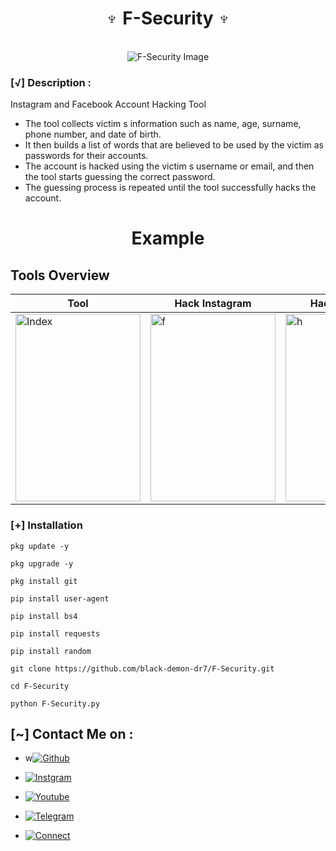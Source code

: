 <h1 align="center">♆ F-Security ♆</h1>
<br>

<div align="center">
  <img src="https://i.imgur.com/VgTrTGU.png" alt="F-Security Image" style="max-width: 100%; max-height: 100%;">
</div>


### [√] Description :

Instagram and Facebook Account Hacking Tool

- The tool collects victim s information such as name, age, surname, phone number, and date of birth.
- It then builds a list of words that are believed to be used by the victim as passwords for their accounts.
- The account is hacked using the victim s username or email, and then the tool starts guessing the correct password.
- The guessing process is repeated until the tool successfully hacks the account.



<h1 align="center">Example</h1>



## Tools Overview

| Tool | Hack Instagram | Hack Facebook |
| ---- | -------------- | ------------- |
| <img src="https://i.imgur.com/S1I2R7b.jpg" alt="Index" width="200" height="300"> | <img src="https://i.imgur.com/gq3pYDv.jpg" alt="f" width="200" height="300"> | <img src="https://i.imgur.com/yymatCD.jpg" alt="h" width="200" height="300"> |






### [+] Installation

```
pkg update -y
```
```
pkg upgrade -y
```
```
pkg install git
```
```
pip install user-agent
```
``` 
pip install bs4
```
```
pip install requests
```
```
pip install random
```
```
git clone https://github.com/black-demon-dr7/F-Security.git
```
```
cd F-Security
```
```
python F-Security.py
```


## [~] Contact Me on :

- w[![Github](https://img.shields.io/badge/Github-Demon-purple?style=for-the-badge&logo=github)](https://github.com/KasRoudra)

- [![Instgram](https://img.shields.io/badge/Instagram-Demon-green?style=for-the-badge&logo=instagram)](mailto:kasroudrakrd@gmail.com)

- [![Youtube](https://img.shields.io/badge/Youtube-Demon-blue?style=for-the-badge&logo=youtube)](https://facebook.com/KasRoudra)

- [![Telegram](https://img.shields.io/badge/Telegram-Demon-orange?style=for-the-badge&logo=telegram)](https://m.me/KasRoudra)

- [![Connect](https://img.shields.io/badge/Telegram-KasRoudra-indigo?style=for-the-badge&logo=telegram)](https://t.me/KasRoudra)

